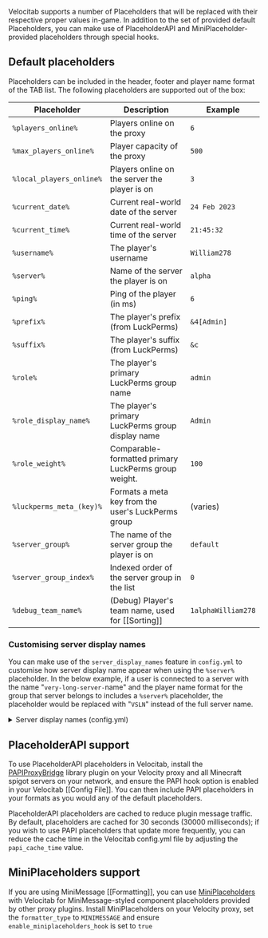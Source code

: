 Velocitab supports a number of Placeholders that will be replaced with their respective proper values in-game. In addition to the set of provided default Placeholders, you can make use of PlaceholderAPI and MiniPlaceholder-provided placeholders through special hooks.

## Default placeholders
Placeholders can be included in the header, footer and player name format of the TAB list. The following placeholders are supported out of the box:

| Placeholder              | Description                                          | Example            |
|--------------------------|------------------------------------------------------|--------------------|
| `%players_online%`       | Players online on the proxy                          | `6`                |
| `%max_players_online%`   | Player capacity of the proxy                         | `500`              |
| `%local_players_online%` | Players online on the server the player is on        | `3`                |
| `%current_date%`         | Current real-world date of the server                | `24 Feb 2023`      |
| `%current_time%`         | Current real-world time of the server                | `21:45:32`         |
| `%username%`             | The player's username                                | `William278`       |
| `%server%`               | Name of the server the player is on                  | `alpha`            |
| `%ping%`                 | Ping of the player (in ms)                           | `6`                |
| `%prefix%`               | The player's prefix (from LuckPerms)                 | `&4[Admin]`        |
| `%suffix%`               | The player's suffix (from LuckPerms)                 | `&c `              |
| `%role%`                 | The player's primary LuckPerms group name            | `admin`            |
| `%role_display_name%`    | The player's primary LuckPerms group display name    | `Admin`            |
| `%role_weight%`          | Comparable-formatted primary LuckPerms group weight. | `100`              |
| `%luckperms_meta_(key)%` | Formats a meta key from the user's LuckPerms group   | (varies)           |
| `%server_group%`         | The name of the server group the player is on        | `default`          |
| `%server_group_index%`   | Indexed order of the server group in the list        | `0`                |
| `%debug_team_name%`      | (Debug) Player's team name, used for [[Sorting]]     | `1alphaWilliam278` |

### Customising server display names
You can make use of the `server_display_names` feature in `config.yml` to customise how server display name appear when using the `%server%` placeholder. In the below example, if a user is connected to a server with the name "`very-long-server-`name" and the player name format for the group that server belongs to includes a `%server%` placeholder, the placeholder would be replaced with "`VSLN`" instead of the full server name.

<details>
<summary>Server display names (config.yml)</summary>

```yaml
# Define custom names to be shown in the TAB list for specific server names.
# If no custom display name is provided for a server, its original name will be used.
server_display_names:
  very-long-server-name: VLSN
```
</details>

## PlaceholderAPI support
To use PlaceholderAPI placeholders in Velocitab, install the [PAPIProxyBridge](https://modrinth.com/plugin/papiproxybridge) library plugin on your Velocity proxy and all Minecraft spigot servers on your network, and ensure the PAPI hook option is enabled in your Velocitab [[Config File]]. You can then include PAPI placeholders in your formats as you would any of the default placeholders.

PlaceholderAPI placeholders are cached to reduce plugin message traffic. By default, placeholders are cached for 30 seconds (30000 milliseconds); if you wish to use PAPI placeholders that update more frequently, you can reduce the cache time in the Velocitab config.yml file by adjusting the `papi_cache_time` value.

## MiniPlaceholders support
If you are using MiniMessage [[Formatting]], you can use [MiniPlaceholders](https://github.com/MiniPlaceholders/MiniPlaceholders) with Velocitab for MiniMessage-styled component placeholders provided by other proxy plugins. Install MiniPlaceholders on your Velocity proxy, set the `formatter_type` to `MINIMESSAGE` and ensure `enable_miniplaceholders_hook` is set to `true`